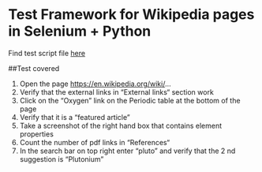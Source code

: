 # Test Framework for Wikipedia pages in Selenium + Python
Find test script file [here](https://github.com/KshamaSheetal/wikiTestPySelenium/blob/master/test_selenium.py)

##Test covered
1. Open the page https://en.wikipedia.org/wiki/...
2. Verify that the external links in “External links“ section work
3. Click on the “Oxygen” link on the Periodic table at the bottom of the page
4. Verify that it is a “featured article”
5. Take a screenshot of the right hand box that contains element properties
6. Count the number of pdf links in “References“
7. In the search bar on top right enter “pluto” and verify that the 2 nd suggestion
is “Plutonium”
